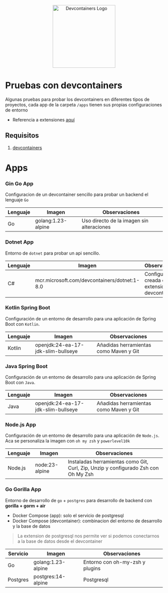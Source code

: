 <p align="center">
  <a href="https://code.visualstudio.com/docs/remote/containers" target="blank">
  <img src="https://miro.medium.com/v2/resize:fit:719/1*vmW2Gu0ElsVxq79gYRLTlw.png" height="200" alt="Devcontainers Logo" /></a>
</p>

# Pruebas con devcontainers

Algunas pruebas para probar los devcontainers en diferentes tipos de proyectos, cada app de la carpeta `/apps` tienen sus propias configuraciones de entorno

- Referencia a extensiones [aquí](extensions.md)

## Requisitos

1. [devcontainers](https://marketplace.visualstudio.com/items?itemName=ms-vscode-remote.remote-containers)

# Apps

### Gin Go App

Configuracion de un devcontainer sencillo para probar un backend el lenguaje `Go`

| Lenguaje | Imagen             | Observaciones                             |
| -------- | ------------------ | ----------------------------------------- |
| Go       | golang:1.23-alpine | Uso directo de la imagen sin alteraciones |

### Dotnet App

Entorno de `dotnet` para probar un api sencillo.

| Lenguaje | Imagen                                       | Observaciones                                      |
| -------- | -------------------------------------------- | -------------------------------------------------- |
| C#       | mcr.microsoft.com/devcontainers/dotnet:1-8.0 | Configuracion creada con la extension devcontainer |

### Kotlin Spring Boot

Configuración de un entorno de desarrollo para una aplicación de Spring Boot con `Kotlin`.

| Lenguaje | Imagen                             | Observaciones                          |
| -------- | ---------------------------------- | -------------------------------------- |
| Kotlin   | openjdk:24-ea-17-jdk-slim-bullseye | Añadidas herramientas como Maven y Git |

### Java Spring Boot

Configuración de un entorno de desarrollo para una aplicación de Spring Boot con `Java`.

| Lenguaje | Imagen                             | Observaciones                          |
| -------- | ---------------------------------- | -------------------------------------- |
| Java     | openjdk:24-ea-17-jdk-slim-bullseye | Añadidas herramientas como Maven y Git |

### Node.js App

Configuración de un entorno de desarrollo para una aplicación de `Node.js`. Aca se personaliza la imagen con `oh my zsh` y `powerlevel10k`

| Lenguaje | Imagen         | Observaciones                                                                      |
| -------- | -------------- | ---------------------------------------------------------------------------------- |
| Node.js  | node:23-alpine | Instaladas herramientas como Git, Curl, Zip, Unzip y configurado Zsh con Oh My Zsh |

### Go Gorilla App

Entorno de desarrollo de `go` + `postgres` para desarrollo de backend con **gorilla + gorm + air**

- Docker Compose (app): solo el servicio de postgresql
- Docker Compose (devcontainer): combinacion del entorno de desarrollo y la base de datos

> La extension de postgresql nos permite ver si podemos conectarnos a la base de datos desde el devcontainer

| Servicio | Imagen             | Observaciones                   |
| -------- | ------------------ | ------------------------------- |
| Go       | golang:1.23-alpine | Entorno con oh-my-zsh y plugins |
| Postgres | postgres:14-alpine | Postgresql                      |
